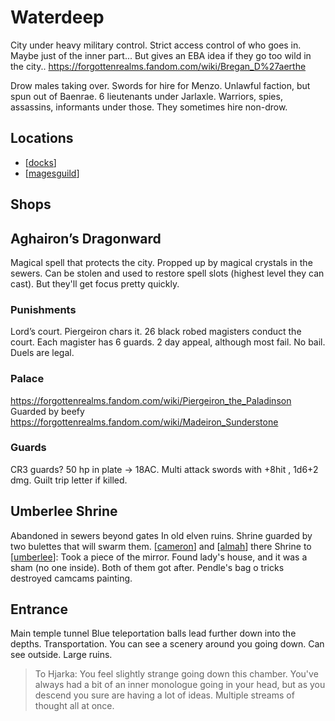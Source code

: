# Waterdeep
City under heavy military control. Strict access control of who goes in.
Maybe just of the inner part...
But gives an EBA idea if they go too wild in the city..
https://forgottenrealms.fandom.com/wiki/Bregan_D%27aerthe

Drow males taking over. Swords for hire for Menzo. Unlawful faction, but spun out of Baenrae.
6 lieutenants under Jarlaxle. Warriors, spies, assassins, informants under those.
They sometimes hire non-drow.

## Locations
- [[docks]]
- [[magesguild]]

## Shops

## Aghairon’s Dragonward
Magical spell that protects the city.
Propped up by magical crystals in the sewers. Can be stolen and used to restore spell slots (highest level they can cast). But they'll get focus pretty quickly.

### Punishments
Lord’s court. Piergeiron chars it.  26 black robed magisters conduct the court. Each magister has 6 guards. 2 day appeal, although most fail. No bail. Duels are legal.

### Palace
https://forgottenrealms.fandom.com/wiki/Piergeiron_the_Paladinson
Guarded by beefy https://forgottenrealms.fandom.com/wiki/Madeiron_Sunderstone

### Guards
CR3 guards? 50 hp in plate -> 18AC.
Multi attack swords with +8hit , 1d6+2 dmg.
Guilt trip letter if killed.

## Umberlee Shrine
Abandoned in sewers beyond gates
In old elven ruins.
Shrine guarded by two bulettes that will swarm them.
[[cameron]] and [[almah]] there
Shrine to [[umberlee]]:
Took a piece of the mirror.
Found lady's house, and it was a sham (no one inside).
Both of them got after.
Pendle's bag o tricks destroyed camcams painting.

## Entrance
Main temple tunnel
Blue teleportation balls lead further down into the depths.
Transportation. You can see a scenery around you going down. Can see outside. Large ruins.

> To Hjarka: You feel slightly strange going down this chamber.
> You've always had a bit of an inner monologue going in your head, but as you descend you sure are having a lot of ideas. Multiple streams of thought all at once.



[//begin]: # "Autogenerated link references for markdown compatibility"
[docks]: docks "Waterdeep Docks"
[magesguild]: magesguild "Mages Guild"
[cameron]: ../npcs/cameron "Cameron"
[almah]: ../npcs/almah "Almah"
[umberlee]: ../deities/umberlee "Umberlee"
[//end]: # "Autogenerated link references"
